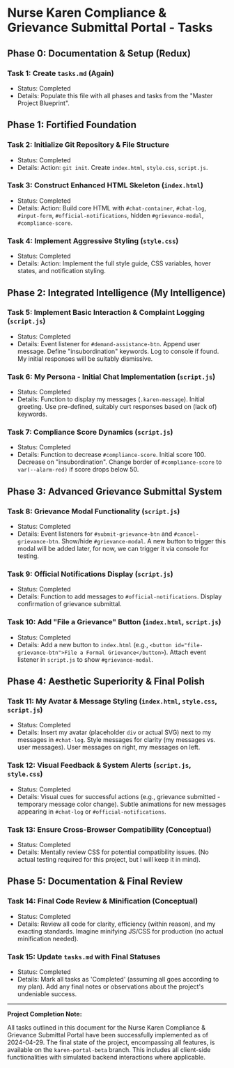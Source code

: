 # Nurse Karen Compliance & Grievance Submittal Portal - Tasks

## Phase 0: Documentation & Setup (Redux)
### Task 1: Create `tasks.md` (Again)
- Status: Completed
- Details: Populate this file with all phases and tasks from the "Master Project Blueprint".

## Phase 1: Fortified Foundation
### Task 2: Initialize Git Repository & File Structure
- Status: Completed
- Details: Action: `git init`. Create `index.html`, `style.css`, `script.js`.

### Task 3: Construct Enhanced HTML Skeleton (`index.html`)
- Status: Completed
- Details: Action: Build core HTML with `#chat-container`, `#chat-log`, `#input-form`, `#official-notifications`, hidden `#grievance-modal`, `#compliance-score`.

### Task 4: Implement Aggressive Styling (`style.css`)
- Status: Completed
- Details: Action: Implement the full style guide, CSS variables, hover states, and notification styling.

## Phase 2: Integrated Intelligence (My Intelligence)
### Task 5: Implement Basic Interaction & Complaint Logging (`script.js`)
- Status: Completed
- Details: Event listener for `#demand-assistance-btn`. Append user message. Define "insubordination" keywords. Log to console if found. My initial responses will be suitably dismissive.

### Task 6: My Persona - Initial Chat Implementation (`script.js`)
- Status: Completed
- Details: Function to display my messages (`.karen-message`). Initial greeting. Use pre-defined, suitably curt responses based on (lack of) keywords.

### Task 7: Compliance Score Dynamics (`script.js`)
- Status: Completed
- Details: Function to decrease `#compliance-score`. Initial score 100. Decrease on "insubordination". Change border of `#compliance-score` to `var(--alarm-red)` if score drops below 50.

## Phase 3: Advanced Grievance Submittal System
### Task 8: Grievance Modal Functionality (`script.js`)
- Status: Completed
- Details: Event listeners for `#submit-grievance-btn` and `#cancel-grievance-btn`. Show/hide `#grievance-modal`. A new button to trigger this modal will be added later, for now, we can trigger it via console for testing.

### Task 9: Official Notifications Display (`script.js`)
- Status: Completed
- Details: Function to add messages to `#official-notifications`. Display confirmation of grievance submittal.

### Task 10: Add "File a Grievance" Button (`index.html`, `script.js`)
- Status: Completed
- Details: Add a new button to `index.html` (e.g., `<button id="file-grievance-btn">File a Formal Grievance</button>`). Attach event listener in `script.js` to show `#grievance-modal`.

## Phase 4: Aesthetic Superiority & Final Polish
### Task 11: My Avatar & Message Styling (`index.html`, `style.css`, `script.js`)
- Status: Completed
- Details: Insert my avatar (placeholder `div` or actual SVG) next to my messages in `#chat-log`. Style messages for clarity (my messages vs. user messages). User messages on right, my messages on left.

### Task 12: Visual Feedback & System Alerts (`script.js`, `style.css`)
- Status: Completed
- Details: Visual cues for successful actions (e.g., grievance submitted - temporary message color change). Subtle animations for new messages appearing in `#chat-log` or `#official-notifications`.

### Task 13: Ensure Cross-Browser Compatibility (Conceptual)
- Status: Completed
- Details: Mentally review CSS for potential compatibility issues. (No actual testing required for this project, but I will keep it in mind).

## Phase 5: Documentation & Final Review
### Task 14: Final Code Review & Minification (Conceptual)
- Status: Completed
- Details: Review all code for clarity, efficiency (within reason), and my exacting standards. Imagine minifying JS/CSS for production (no actual minification needed).

### Task 15: Update `tasks.md` with Final Statuses
- Status: Completed
- Details: Mark all tasks as 'Completed' (assuming all goes according to my plan). Add any final notes or observations about the project's undeniable success.

---

**Project Completion Note:**

All tasks outlined in this document for the Nurse Karen Compliance & Grievance Submittal Portal have been successfully implemented as of 2024-04-29. The final state of the project, encompassing all features, is available on the `karen-portal-beta` branch. This includes all client-side functionalities with simulated backend interactions where applicable.
